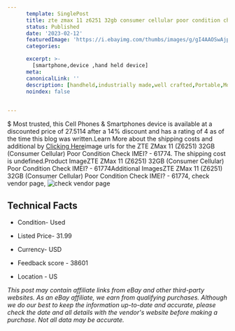 ```yaml
---
      template: SinglePost
      title: zte zmax 11 z6251 32gb consumer cellular poor condition check imei 61774
      status: Published
      date: '2023-02-12'
      featuredImage: 'https://i.ebayimg.com/thumbs/images/g/gI4AAOSwAjpjvw-R/s-l225.jpg'
      categories: 

      excerpt: >-
        [smartphone,device ,hand held device]
      meta:
      canonicalLink: ''
      description: [handheld,industrially made,well crafted,Portable,Mobile,Compact,Convenient,Lightweight,Maneuverable,Man-portable,Miniature,Carriable,Hand-held,Light,Holdable,Transportable,Mobile device,Pocket-sized,On-the-go,Wireless,Cordless,Compact size,Convenient size, smartphone,device ,hand held device]
      noindex: false

        
---
```

$
    Most trusted, this Cell Phones & Smartphones device is available at a discounted price of 27.5114 after a 14% discount and has a rating of 4 as of the time this blog was written.Learn More about the shipping costs and additional by [Clicking Here](https://www.ebay.com/itm/144896636840?hash=item21bc8337a8%3Ag%3AgI4AAOSwAjpjvw-R&mkevt=1&mkcid=1&mkrid=711-53200-19255-0&campid=%253CePNCampaignId%253E&customid=%253CreferenceId%253E&toolid=10049)image urls for the ZTE ZMax 11 (Z6251) 32GB (Consumer Cellular)  Poor Condition Check IMEI? - 61774. The shipping cost is undefined.Product ImageZTE ZMax 11 (Z6251) 32GB (Consumer Cellular)  Poor Condition Check IMEI? - 61774Additional ImagesZTE ZMax 11 (Z6251) 32GB (Consumer Cellular)  Poor Condition Check IMEI? - 61774, check vendor page, ![check vendor page](https://origin-galleryplus.ebayimg.com/ws/web/144896636840_2_0_1/225x225.jpg,https://origin-galleryplus.ebayimg.com/ws/web/144896636840_3_0_1/225x225.jpg,https://origin-galleryplus.ebayimg.com/ws/web/144896636840_4_0_1/225x225.jpg,https://origin-galleryplus.ebayimg.com/ws/web/144896636840_5_0_1/225x225.jpg,https://origin-galleryplus.ebayimg.com/ws/web/144896636840_6_0_1/225x225.jpg,https://origin-galleryplus.ebayimg.com/ws/web/144896636840_7_0_1/225x225.jpg,https://origin-galleryplus.ebayimg.com/ws/web/144896636840_8_0_1/225x225.jpg,https://origin-galleryplus.ebayimg.com/ws/web/144896636840_9_0_1/225x225.jpg)
    
    

 ## Technical Facts 



     
      

 - Condition- Used 


      

 - Listed Price- 31.99 


      

 - Currency- USD 


      

 - Feedback score - 38601 


      

 - Location - US 


      
      

 *_This post may contain affiliate links from eBay and other third-party websites. As an eBay affiliate, we earn from qualifying purchases. Although we do our best to keep the information up-to-date and accurate, please check the date and all details with the vendor's website before making a purchase. Not all data may be accurate._*



    
    
    
    
    